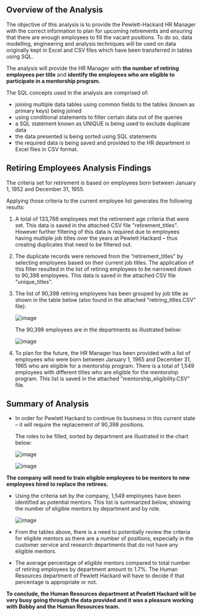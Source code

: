## Overview of the Analysis

The objective of this analysis is to provide the Pewlett-Hackard HR Manager with the correct information to plan for upcoming retirements and ensuring that there are enough employees to fill the vacant positions.
To do so, data modelling, engineering and analysis techniques will be used on data originally kept in Excel and CSV files which have been transferred in tables using SQL.

The analysis will provide the HR Manager with **the number of retiring employees per title** and **identify the employees who are eligible to participate in a mentorship program.**

The SQL concepts used in the analysis are comprised of:
- joining multiple data tables using common fields to the tables (known as primary keys) being joined
- using conditional statements to filter certain data out of the queries
- a SQL statement known as UNIQUE is being used to exclude duplicate data
- the data presented is being sorted using SQL statements
- the required data is being saved and provided to the HR department in Excel files in CSV  format.

## Retiring Employees Analysis Findings

The criteria set for retirement is based on employees born between January 1, 1952 and December 31, 1955. 

Applying those criteria to the current employee list generates the following results:

1.  A total of 133,766 employees met the retirement age criteria that were set. 
    This data is saved in the attached CSV file "retirement_titles". 
    However further filtering of this data is required due to employees having multiple job titles over the years at Pewlett Hackard – thus creating duplicates that need to be filtered out.
    

2. The duplicate records were removed from the “retirement_titles" by selecting employees based on their current job titles. The application of this filter resulted in the list of retiring employees to be narrowed down to 90,398 employees. 
    This data is saved in the attached CSV file "unique_titles".
   
   
3. The list of 90,398 retiring employees has been grouped by job title as shown in the table below (also found in the attached "retiring_titles.CSV" file):
     
     ![image](https://user-images.githubusercontent.com/82583576/121682005-8247b580-ca89-11eb-999b-b308c021c8c9.png)

    The 90,398 employees are in the departments as illustrated below:
    
    ![image](https://user-images.githubusercontent.com/82583576/121755629-a9cc6b80-cae5-11eb-91a7-462428096d18.png)


    

4.  To plan for the future, the HR Manager has been provided with a list of employees who were born between January 1, 1965 and December 31, 1965 who are eligible for a mentorship program. There is a total of 1,549 employees with different titles who are eligible for the mentorship program.
    This list is saved in the attached "mentorship_eligibility.CSV" file.
    
    
## Summary of Analysis
   
   - In order for Pewlett Hackard to continue its business in this current state – it will require the replacement of 90,398 positions.
   
     The roles to be filled, sorted by department are illustrated in the chart below:
   
     ![image](https://user-images.githubusercontent.com/82583576/121759939-223b2880-caf6-11eb-9512-ff25478fcaab.png)
   
     ![image](https://user-images.githubusercontent.com/82583576/121759960-3ed76080-caf6-11eb-96eb-a7a7e8ac8009.png)

   
    
   **The company will need to train eligible employees to be mentors to new employees hired to replace the retirees.**
   
   - Using the criteria set by the company, 1,549 employees have been identified as potential mentors. This list is summarized below, showing the number of eligible mentors by department and by role.
    
     ![image](https://user-images.githubusercontent.com/82583576/121759378-6da00780-caf3-11eb-9474-52a530333327.png)
     
   - From the tables above, there is a need to potentially review the criteria for eligible mentors as there are a number of positions, especially in the customer service and research departments that do not have any eligible mentors.
   - The average percentage of eligible mentors compared to total number of retiring employees by department amount to 1.7%. The Human Resources department of Pewlett Hackard will have to decide if that percentage is appropriate or not.    
   
**To conclude, the Human Resources department at Pewlett Hackard will be very busy going through the data provided and it was a pleasure working with Bobby and the Human Resources team.**











